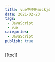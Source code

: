 ```yaml
---
title: vue中使用mockjs
date: 2021-02-23
tags:
 - JavaScript
 - vue
categories:
 - JavaScript
publish: true
---
```

[[toc]]
